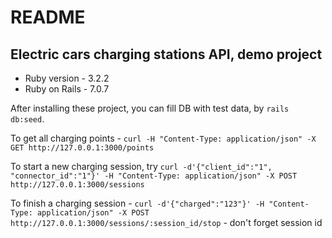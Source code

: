 # README

## Electric cars charging stations API, demo project

- Ruby version - 3.2.2
- Ruby on Rails - 7.0.7

After installing these project, you can fill DB with test data, by `rails db:seed`.

To get all charging points - `curl -H "Content-Type: application/json" -X GET http://127.0.0.1:3000/points`

To start a new charging session, try `curl -d'{"client_id":"1", "connector_id":"1"}' -H "Content-Type: application/json" -X POST http://127.0.0.1:3000/sessions`

To finish a charging session - `curl -d'{"charged":"123"}' -H "Content-Type: application/json" -X POST http://127.0.0.1:3000/sessions/:session_id/stop` - don't forget session id
